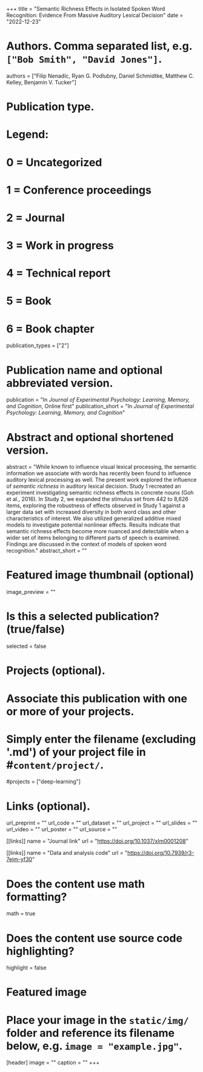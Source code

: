 +++
title = "Semantic Richness Effects in Isolated Spoken Word Recognition: Evidence From Massive Auditory Lexical Decision"
date = "2022-12-23"

# Authors. Comma separated list, e.g. `["Bob Smith", "David Jones"]`.
authors = ["Filip Nenadíc, Ryan G. Podlubny, Daniel Schmidtke, Matthew C. Kelley, Benjamin V. Tucker"]

# Publication type.
# Legend:
# 0 = Uncategorized
# 1 = Conference proceedings
# 2 = Journal
# 3 = Work in progress
# 4 = Technical report
# 5 = Book
# 6 = Book chapter
publication_types = ["2"]

# Publication name and optional abbreviated version.
publication = "In *Journal of Experimental Psychology: Learning, Memory, and Cognition*, Online first"
publication_short = "In *Journal of Experimental Psychology: Learning, Memory, and Cognition*"

# Abstract and optional shortened version.
abstract = "While known to influence visual lexical processing, the semantic information we associate with words has recently been found to influence auditory lexical processing as well. The present work explored the influence of *semantic richness* in auditory lexical decision. Study 1 recreated an experiment investigating semantic richness effects in concrete nouns (Goh et al., 2016). In Study 2, we expanded the stimulus set from 442 to 8,626 items, exploring the robustness of effects observed in Study 1 against a larger data set with increased diversity in both word class and other characteristics of interest. We also utilized generalized additive mixed models to investigate potential nonlinear effects. Results indicate that semantic richness effects become more nuanced and detectable when a wider set of items belonging to different parts of speech is examined. Findings are discussed in the context of models of spoken word recognition."
abstract_short = ""

# Featured image thumbnail (optional)
image_preview = ""

# Is this a selected publication? (true/false)
selected = false

# Projects (optional).
#   Associate this publication with one or more of your projects.
#   Simply enter the filename (excluding '.md') of your project file in #`content/project/`.
#projects = ["deep-learning"]

# Links (optional). 
url_preprint = ""
url_code = ""
url_dataset = ""
url_project = ""
url_slides = ""
url_video = ""
url_poster = ""
url_source = ""

[[links]]
name = "Journal link"
url = "https://doi.org/10.1037/xlm0001208"

[[links]]
name = "Data and analysis code"
url = "https://doi.org/10.7939/r3-7ejm-yf30"

# Does the content use math formatting?
math = true

# Does the content use source code highlighting?
highlight = false

# Featured image
# Place your image in the `static/img/` folder and reference its filename below, e.g. `image = "example.jpg"`.
[header]
image = ""
caption = ""
+++
